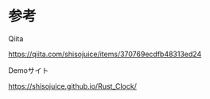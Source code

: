 # 参考

Qiita

https://qiita.com/shisojuice/items/370769ecdfb48313ed24

Demoサイト

https://shisojuice.github.io/Rust_Clock/

